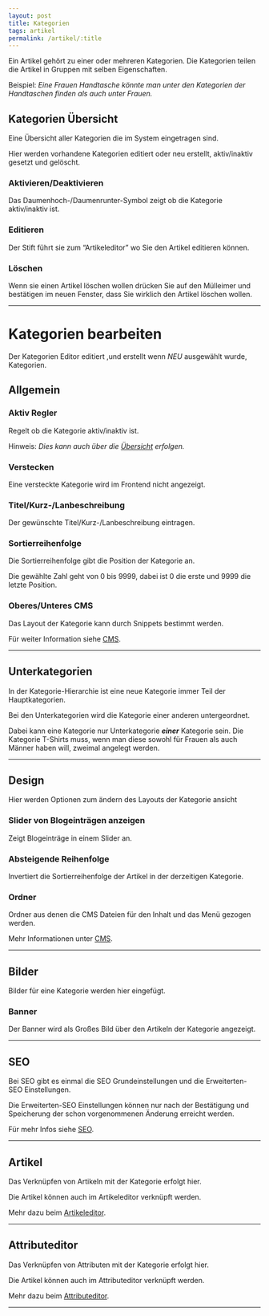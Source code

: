 ```yaml
---
layout: post
title: Kategorien
tags: artikel
permalink: /artikel/:title
---
```


Ein Artikel gehört zu einer oder mehreren Kategorien. Die Kategorien teilen die Artikel in 
Gruppen mit selben Eigenschaften.

Beispiel: *Eine Frauen Handtasche könnte man unter den Kategorien der Handtaschen finden als auch unter Frauen.*

## Kategorien Übersicht

Eine Übersicht aller Kategorien die im System eingetragen sind.

Hier werden vorhandene Kategorien editiert oder neu erstellt, aktiv/inaktiv gesetzt und gelöscht.

### Aktivieren/Deaktivieren

Das Daumenhoch-/Daumenrunter-Symbol zeigt ob die Kategorie aktiv/inaktiv ist.

### Editieren

Der Stift führt sie zum “Artikeleditor” wo Sie den Artikel editieren können.

### Löschen 

Wenn sie einen Artikel löschen wollen drücken Sie auf den Mülleimer und bestätigen im neuen Fenster, dass Sie wirklich den Artikel löschen wollen.

---

# Kategorien bearbeiten

Der Kategorien Editor editiert ,und erstellt wenn *NEU* ausgewählt wurde, Kategorien.

## Allgemein

### Aktiv Regler

Regelt ob die Kategorie aktiv/inaktiv ist.

Hinweis: *Dies kann auch über die [Übersicht][1] erfolgen.*

### Verstecken

Eine versteckte Kategorie wird im Frontend nicht angezeigt.

### Titel/Kurz-/Lanbeschreibung

Der gewünschte Titel/Kurz-/Lanbeschreibung eintragen.

### Sortierreihenfolge

Die Sortierreihenfolge gibt die Position der Kategorie an.

Die gewählte Zahl geht von 0 bis 9999, dabei ist 0 die erste und 9999 die letzte Position.

### Oberes/Unteres CMS

Das Layout der Kategorie kann durch Snippets bestimmt werden.

Für weiter Information siehe [CMS][2].

---

## Unterkategorien 

In der Kategorie-Hierarchie ist eine neue Kategorie immer Teil der Hauptkategorien.

Bei den Unterkategorien wird die Kategorie einer anderen untergeordnet.

Dabei kann eine Kategorie nur Unterkategorie ***einer*** Kategorie sein.
Die Kategorie T-Shirts muss, wenn man diese sowohl für Frauen als auch Männer haben will, zweimal angelegt werden.

---

## Design

Hier werden Optionen zum ändern des Layouts der Kategorie ansicht

### Slider von Blogeinträgen anzeigen 

Zeigt Blogeinträge in einem Slider an.

### Absteigende Reihenfolge

Invertiert die Sortierreihenfolge der Artikel in der derzeitigen Kategorie.

### Ordner

Ordner aus denen die CMS Dateien für den Inhalt und das Menü gezogen werden.

Mehr Informationen unter [CMS][2].

---

## Bilder

Bilder für eine Kategorie werden hier eingefügt.

### Banner

Der  Banner wird als Großes Bild über den Artikeln der Kategorie angezeigt.

---

## SEO 

Bei SEO gibt es einmal die SEO Grundeinstellungen und die Erweiterten-SEO Einstellungen.

Die Erweiterten-SEO Einstellungen können nur nach der Bestätigung und Speicherung der schon vorgenommenen Änderung erreicht werden.

Für mehr Infos siehe [SEO][3].

---

## Artikel

Das Verknüpfen von Artikeln mit der Kategorie erfolgt hier. 

Die Artikel können auch im Artikeleditor verknüpft werden. 

Mehr dazu beim [Artikeleditor][4].

---

## Attributeditor  

Das Verknüpfen von Attributen mit der Kategorie erfolgt hier. 

Die Artikel können auch im Attributeditor verknüpft werden. 

Mehr dazu beim [Attributeditor][5].

---

[1]: /wiki/artikel/kategorien
[2]: /wiki/comingsoon
[3]: /wiki/comingsoon
[4]: /wiki/artikel/artikeleditor
[5]: /wiki/comingsoon
